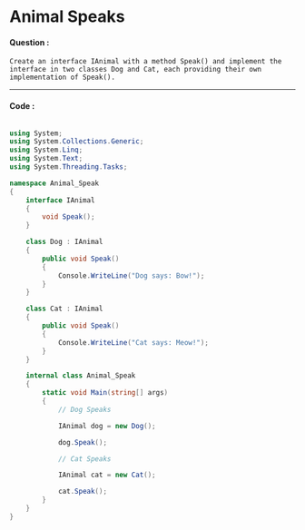 # Animal Speaks

#### Question :

    Create an interface IAnimal with a method Speak() and implement the interface in two classes Dog and Cat, each providing their own implementation of Speak().

---

#### Code :

```c#

using System;
using System.Collections.Generic;
using System.Linq;
using System.Text;
using System.Threading.Tasks;

namespace Animal_Speak
{
    interface IAnimal
    {
        void Speak();
    }

    class Dog : IAnimal
    {
        public void Speak()
        {
            Console.WriteLine("Dog says: Bow!");
        }
    }

    class Cat : IAnimal
    {
        public void Speak()
        {
            Console.WriteLine("Cat says: Meow!");
        }
    }

    internal class Animal_Speak
    {
        static void Main(string[] args)
        {
            // Dog Speaks

            IAnimal dog = new Dog();

            dog.Speak();

            // Cat Speaks

            IAnimal cat = new Cat();

            cat.Speak();
        }
    }
}

```
